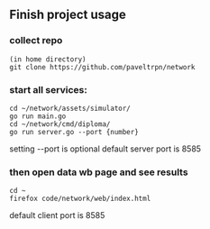## Finish project usage  

### collect repo
```
(in home directory)
git clone https://github.com/paveltrpn/network
```
  
### start all services:
```
cd ~/network/assets/simulator/
go run main.go
cd ~/network/cmd/diploma/
go run server.go --port {number}
```
setting --port is optional
default server port is 8585
  
### then open data wb page and see results
```
cd ~
firefox code/network/web/index.html
```
default client port is 8585
